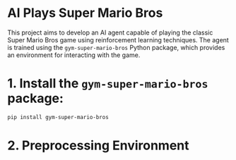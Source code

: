 # AI Plays Super Mario Bros

This project aims to develop an AI agent capable of playing the classic Super Mario Bros game using reinforcement learning techniques. The agent is trained using the `gym-super-mario-bros` Python package, which provides an environment for interacting with the game.


# 1. Install the `gym-super-mario-bros` package:

```bash
pip install gym-super-mario-bros
```

# 2. Preprocessing Environment
